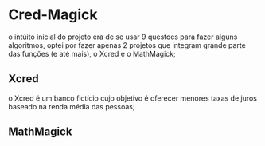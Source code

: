 # Cred-Magick
o intúito inicial do projeto era de se usar 9 questoes para fazer alguns algoritmos, optei por fazer apenas 2 projetos que integram grande parte das funções (e até mais), o Xcred e o MathMagick;

## Xcred
o Xcred é um banco fictício cujo objetivo é oferecer menores taxas de juros baseado na renda média das pessoas;

## MathMagick